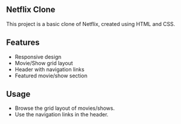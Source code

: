 ## Netflix Clone

This project is a basic clone of Netflix, created using HTML and CSS.

## Features
- Responsive design
- Movie/Show grid layout
- Header with navigation links
- Featured movie/show section

## Usage
- Browse the grid layout of movies/shows.
- Use the navigation links in the header.
